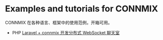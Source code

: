 # Examples and tutorials for CONNMIX

CONNMIX 在各种语言、框架中的使用范例，开箱可用。

- PHP [Laravel + connmix 开发分布式 WebSocket 聊天室](laravel-chat)
